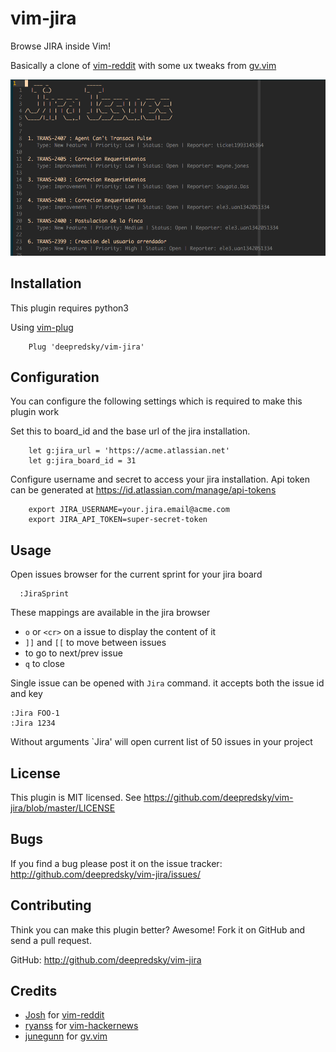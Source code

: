# vim-jira

Browse JIRA inside Vim!

Basically a clone of [vim-reddit](https://github.com/joshhartigan/vim-reddit)
with some ux tweaks from [gv.vim](https://github.com/junegunn/gv.vim)

![vim jira screenshot](https://raw.githubusercontent.com/deepredsky/vim-jira/master/vim-jira-screenshot.png)

## Installation

This plugin requires python3

Using [vim-plug]( https://github.com/junegunn/vim-plug )

```vim
    Plug 'deepredsky/vim-jira'
```

## Configuration

You can configure the following settings which is required to make this plugin work

Set this to board_id and the base url of the jira installation.

```vim
    let g:jira_url = 'https://acme.atlassian.net'
    let g:jira_board_id = 31
```

Configure username and secret to access your jira installation. Api token can
be generated at https://id.atlassian.com/manage/api-tokens

```vim
    export JIRA_USERNAME=your.jira.email@acme.com
    export JIRA_API_TOKEN=super-secret-token
```

## Usage

Open issues browser for the current sprint for your jira board

```vim
  :JiraSprint
```
These mappings are available in the jira browser

- `o` or `<cr>` on a issue to display the content of it
- `]]` and `[[` to move between issues
- <ctrl-n> <ctrl-p> to go to next/prev issue
- `q` to close

Single issue can be opened with `Jira` command. it accepts both the issue id
and key

```vim
:Jira FOO-1
:Jira 1234
```

Without arguments `Jira' will open current list of 50 issues in your project

## License

This plugin is MIT licensed.
See https://github.com/deepredsky/vim-jira/blob/master/LICENSE

## Bugs

If you find a bug please post it on the issue tracker:
http://github.com/deepredsky/vim-jira/issues/

## Contributing

Think you can make this plugin better?  Awesome!  Fork it on GitHub and send a
pull request.

GitHub: http://github.com/deepredsky/vim-jira

## Credits

* [Josh](https://github.com/joshhartigan) for [vim-reddit](https://github.com/joshhartigan/vim-reddit)
* [ryanss](https://github.com/ryanss) for [vim-hackernews](https://github.com/ryanss/vim-hackernews)
* [junegunn](https://github.com/junegunn) for [gv.vim](https://github.com/junegunn/gv.vim)

